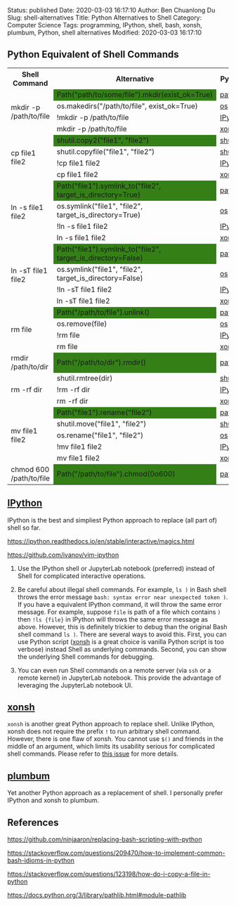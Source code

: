 Status: published
Date: 2020-03-03 16:17:10
Author: Ben Chuanlong Du
Slug: shell-alternatives
Title: Python Alternatives to Shell
Category: Computer Science
Tags: programming, IPython, shell, bash, xonsh, plumbum, Python, shell alternatives
Modified: 2020-03-03 16:17:10

## Python Equivalent of Shell Commands

<table style="width:100%">
  <tr>
    <th> Shell Command </th>
    <th> Alternative </th>
    <th> Python </th>
  </tr>
  <tr>
    <td rowspan="4"> mkdir -p /path/to/file </td>
    <td bgcolor="#348017"> Path("path/to/some/file").mkdir(exist_ok=True) </td>
    <td> <a href="https://docs.python.org/3/library/pathlib.html#pathlib.Path.mkdir"> pathlib </a> </td>
  </tr>
  <tr>
    <td> os.makedirs("/path/to/file", exist_ok=True) </td>
    <td> <a href="https://docs.python.org/3/library/os.html#os.makedirs"> os </a> </td>
  </tr>
  <tr>
    <td> !mkdir -p /path/to/file </td>
    <td> <a href="https://ipython.readthedocs.io/en/stable/overview.html#enhanced-interactive-python-shell"> IPython </a> </td>
  </tr>
  <tr>
    <td> mkdir -p /path/to/file </td>
    <td> <a href="https://xon.sh/"> xonsh </a> </td>
  </tr>
  <tr>
    <td rowspan="4"> cp file1 file2 </td>
    <td bgcolor="#348017"> shutil.copy2("file1", "file2") </td>
    <td> <a href="https://docs.python.org/3/library/shutil.html#shutil.copy2"> shutil </a> </td>
  </tr>
  <tr>
    <td> shutil.copyfile("file1", "file2") </td>
    <td> <a href="https://docs.python.org/3/library/shutil.html#shutil.copyfile"> shutil </a> </td>
  </tr>
  <tr>
    <td> !cp file1 file2 </td>
    <td> <a href="https://ipython.readthedocs.io/en/stable/overview.html#enhanced-interactive-python-shell"> IPython </a> </td>
  </tr>
  <tr>
    <td> cp file1 file2 </td>
    <td> <a href="https://xon.sh/"> xonsh </a> </td>
  </tr>
  <tr>
    <td rowspan="4"> ln -s file1 file2 </td>
    <td bgcolor="#348017"> Path("file1").symlink_to("file2", target_is_directory=True) </td>
    <td> <a href="https://docs.python.org/3/library/pathlib.html#pathlib.Path.symlink_to"> pathlib </a> </td>
  </tr>
  <tr>
    <td> os.symlink("file1", "file2", target_is_directory=True) </td>
    <td> <a href="https://docs.python.org/3/library/os.html#os.symlink"> os </a> </td>
  </tr>
  <tr>
    <td> !ln -s file1 file2 </td>
    <td> <a href="https://ipython.readthedocs.io/en/stable/overview.html#enhanced-interactive-python-shell"> IPython </a> </td>
  </tr>
  <tr>
    <td> ln -s file1 file2 </td>
    <td> <a href="https://xon.sh/"> xonsh </a> </td>
  </tr>
  <tr>
    <td rowspan="4"> ln -sT file1 file2 </td>
    <td bgcolor="#348017"> Path("file1").symlink_to("file2", target_is_directory=False) </td>
    <td> <a href="https://docs.python.org/3/library/pathlib.html#pathlib.Path.symlink_to"> pathlib </a> </td>
  </tr>
  <tr>
    <td> os.symlink("file1", "file2", target_is_directory=False) </td>
    <td> <a href="https://docs.python.org/3/library/os.html#os.symlink"> os </a> </td>
  </tr>
  <tr>
    <td> !ln -sT file1 file2 </td>
    <td> <a href="https://ipython.readthedocs.io/en/stable/overview.html#enhanced-interactive-python-shell"> IPython </a> </td>
  </tr>
  <tr>
    <td> ln -sT file1 file2 </td>
    <td> <a href="https://xon.sh/"> xonsh </a> </td>
  </tr>
  <tr>
    <td rowspan="4"> rm file </td>
    <td bgcolor="#348017"> Path("/path/to/file").unlink() </td>
    <td> <a href="https://docs.python.org/3/library/pathlib.html#pathlib.Path.unlink"> pathlib </a> </td>
  </tr>
  <tr>
    <td> os.remove(file) </td>
    <td> <a href="https://docs.python.org/3/library/os.html#os.remove"> os </a> </td>
  </tr>
  <tr>
    <td> !rm file </td>
    <td> <a href="https://ipython.readthedocs.io/en/stable/overview.html#enhanced-interactive-python-shell"> IPython </a> </td>
  </tr>
  <tr>
    <td> rm file </td>
    <td> <a href="https://xon.sh/"> xonsh </a> </td>
  </tr>
  <tr>
    <td> rmdir /path/to/dir </td>
    <td bgcolor="#348017"> Path("/path/to/dir").rmdir() </td>
    <td> <a href="https://docs.python.org/3/library/pathlib.html#pathlib.Path.rmdir"> pathlib </a> </td>
  </tr>
  <tr>
    <td rowspan="3"> rm -rf dir </td>
    <td> shutil.rmtree(dir) </td>
    <td> <a href="https://docs.python.org/3/library/shutil.html#shutil.rmtree"> shutil </a> </td>
  </tr>
  <tr>
    <td> !rm -rf dir </td>
    <td> <a href="https://ipython.readthedocs.io/en/stable/overview.html#enhanced-interactive-python-shell"> IPython </a> </td>
  </tr>
  <tr>
    <td> rm -rf dir </td>
    <td> <a href="https://xon.sh/"> xonsh </a> </td>
  </tr>
  <tr>
    <td rowspan="5"> mv file1 file2 </td>
    <td bgcolor="#348017"> Path("file1").rename("file2") </td>
    <td> <a href="https://docs.python.org/3/library/pathlib.html#pathlib.Path.rename"> pathlib </a> </td>
  </tr>
  <tr>
    <td> shutil.move("file1", "file2") </td>
    <td> <a href="https://docs.python.org/3/library/shutil.html#shutil.rmtree"> shutil </a> </td>
  </tr>
  <tr>
    <td> os.rename("file1", "file2") </td>
    <td> <a href="https://docs.python.org/3/library/os.html#os.rename"> os </a> </td>
  </tr>
  <tr>
    <td> !mv file1 file2 </td>
    <td> <a href="https://ipython.readthedocs.io/en/stable/overview.html#enhanced-interactive-python-shell"> IPython </a> </td>
  </tr>
  <tr>
    <td> mv file1 file2 </td>
    <td> <a href="https://xon.sh/"> xonsh </a> </td>
  </tr>
  <tr>
    <td> chmod 600 /path/to/file </td>
    <td bgcolor="#348017"> Path("/path/to/file").chmod(0o600) </td>
    <td> <a href="https://docs.python.org/3/library/pathlib.html#pathlib.Path.chmod"> pathlib </a> </td>
  </tr>
</table>

## [IPython](https://github.com/ipython/ipython)

IPython is the best and simpliest Python approach to replace (all part of) shell so far.

https://ipython.readthedocs.io/en/stable/interactive/magics.html

https://github.com/ivanov/vim-ipython

1. Use the IPython shell or JupyterLab notebook (preferred) 
    instead of Shell for complicated interactive operations.

2. Be careful about illegal shell commands.
    For example,
    `ls )` in Bash shell throws the error message `bash: syntax error near unexpected token )`.
    If you have a equivalent IPython command,
    it will throw the same error message.
    For example,
    suppose `file` is path of a file which contains `)`
    then `!ls {file}` in IPython will throws the same error message as above.
    However,
    this is definitely trickier to debug than the original Bash shell command `ls )`.
    There are several ways to avoid this.
    First,
    you can use Python script
    ([xonsh](https://github.com/xonsh/xonsh) is a great choice is vanilla Python script is too verbose)
    instead Shell as underlying commands.
    Second,
    you can show the underlying Shell commands for debugging.

3. You can even run Shell commands on a remote server (via `ssh` or a remote kernel) in JupyterLab notebook.
    This provide the advantage of leveraging the JupyterLab notebook UI.


## [xonsh](https://github.com/xonsh/xonsh)

`xonsh` is another great Python approach to replace shell.
Unlike IPython, 
xonsh does not require the prefix `!` to run arbitrary shell command. 
However, 
there is one flaw of xonsh.
You cannot use `$()` and friends in the middle of an argument,
which limits its usability serious for complicated shell commands.
Please refer to 
[this issue](https://github.com/xonsh/xonsh/issues/3290)
for more details.

## [plumbum](https://github.com/tomerfiliba/plumbum)

Yet another Python approach as a replacement of shell.
I personally prefer IPython and xonsh to plumbum.

## References

https://github.com/ninjaaron/replacing-bash-scripting-with-python

https://stackoverflow.com/questions/209470/how-to-implement-common-bash-idioms-in-python

https://stackoverflow.com/questions/123198/how-do-i-copy-a-file-in-python

https://docs.python.org/3/library/pathlib.html#module-pathlib